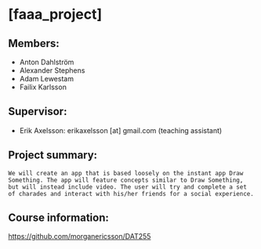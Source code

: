 # [faaa_project]

## Members:
 - Anton Dahlström
 - Alexander Stephens
 - Adam Lewestam
 - Failix Karlsson

 ## Supervisor:
 - Erik Axelsson: erikaxelsson [at] gmail.com (teaching assistant)

 ## Project summary:
	We will create an app that is based loosely on the instant app Draw Something. The app will feature concepts similar to Draw Something, but will instead include video. The user will try and complete a set of charades and interact with his/her friends for a social experience.

## Course information:
https://github.com/morganericsson/DAT255